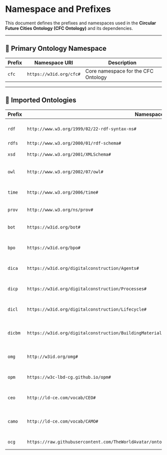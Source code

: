 # Namespace and Prefixes

This document defines the prefixes and namespaces used in the **Circular Future Cities Ontology (CFC Ontology)** and its dependencies.

---

## 📌 Primary Ontology Namespace

| Prefix | Namespace URI                    | Description                                   |
|--------|----------------------------------|-----------------------------------------------|
| `cfc`  | `https://w3id.org/cfc#`          | Core namespace for the CFC Ontology           |

---

## 🔁 Imported Ontologies

| Prefix     | Namespace URI                                                                 | Description                                      |
|------------|--------------------------------------------------------------------------------|--------------------------------------------------|
| `rdf`      | `http://www.w3.org/1999/02/22-rdf-syntax-ns#`                                 | RDF standard vocabulary                          |
| `rdfs`     | `http://www.w3.org/2000/01/rdf-schema#`                                       | RDF Schema                                       |
| `xsd`      | `http://www.w3.org/2001/XMLSchema#`                                           | XML Schema datatypes                             |
| `owl`      | `http://www.w3.org/2002/07/owl#`                                              | OWL Ontology vocabulary                          |
| `time`     | `http://www.w3.org/2006/time#`                                                | OWL-Time temporal concepts                       |
| `prov`     | `http://www.w3.org/ns/prov#`                                                  | Provenance ontology                              |
| `bot`      | `https://w3id.org/bot#`                                                       | Building Topology Ontology                       |
| `bpo`      | `https://w3id.org/bpo#`                                                       | Building Product Ontology                        |
| `dica`     | `https://w3id.org/digitalconstruction/Agents#`                                | Digital Construction Agents                      |
| `dicp`     | `https://w3id.org/digitalconstruction/Processes#`                             | Digital Construction Processes                   |
| `dicl`     | `https://w3id.org/digitalconstruction/Lifecycle#`                             | Digital Construction Lifecycle                   |
| `dicbm`    | `https://w3id.org/digitalconstruction/BuildingMaterials#`                     | Digital Construction Building Materials          |
| `omg`      | `http://w3id.org/omg#`                                                        | Ontology for Managing Geometry                   |
| `opm`      | `https://w3c-lbd-cg.github.io/opm#`                                           | Ontology for Property Management                 |
| `ceo`      | `http://ld-ce.com/vocab/CEO#`                                                 | Circular Exchange Ontology                       |
| `camo`     | `http://ld-ce.com/vocab/CAMO#`                                                | Circular Asset Management Ontology               |
| `ocg`      | `https://raw.githubusercontent.com/TheWorldAvatar/ontology/main/ontology/ontocitygml/ontocitygml.owl#` | OntoCityGML ontology                             |
